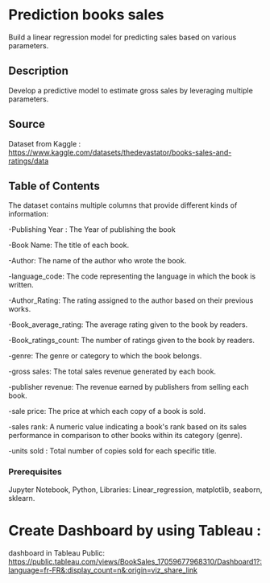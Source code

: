 # Prediction books sales 
Build a linear regression model for predicting sales based on various parameters.

## Description
Develop a predictive model to estimate gross sales by leveraging multiple parameters.

## Source 
Dataset from Kaggle : https://www.kaggle.com/datasets/thedevastator/books-sales-and-ratings/data

## Table of Contents

The dataset contains multiple columns that provide different kinds of information:

-Publishing Year : The Year of publishing the book

-Book Name: The title of each book.

-Author: The name of the author who wrote the book.

-language_code: The code representing the language in which the book is written.

-Author_Rating: The rating assigned to the author based on their previous works.

-Book_average_rating: The average rating given to the book by readers.

-Book_ratings_count: The number of ratings given to the book by readers.

-genre: The genre or category to which the book belongs.

-gross sales: The total sales revenue generated by each book.

-publisher revenue: The revenue earned by publishers from selling each book.

-sale price: The price at which each copy of a book is sold.

-sales rank: A numeric value indicating a book's rank based on its sales performance in comparison to other books within its category (genre).

-units sold : Total number of copies sold for each specific title.


### Prerequisites

Jupyter Notebook, Python, Libraries: Linear_regression, matplotlib, seaborn, sklearn.

# Create Dashboard by using Tableau :

dashboard in Tableau Public: https://public.tableau.com/views/BookSales_17059677968310/Dashboard1?:language=fr-FR&:display_count=n&:origin=viz_share_link


